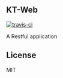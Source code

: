 ## KT-Web

[![travis-ci](https://api.travis-ci.org/MrKiven/KT-Web.svg)](https://travis-ci.org/MrKiven/KT-Web)

A Restful application


License
-------
MIT

